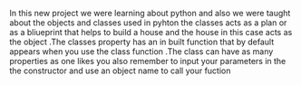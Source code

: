 In this new project we were learning about python and also we were taught about the objects and classes used in pyhton the classes acts as a plan or as a bliueprint that helps to build a house and the house in this case acts as the object .The classes property has an in built function that by default appears when you use the class function .The class can have as many properties as one likes you also remember to input your parameters in the the constructor and use an object name to call your fuction    
